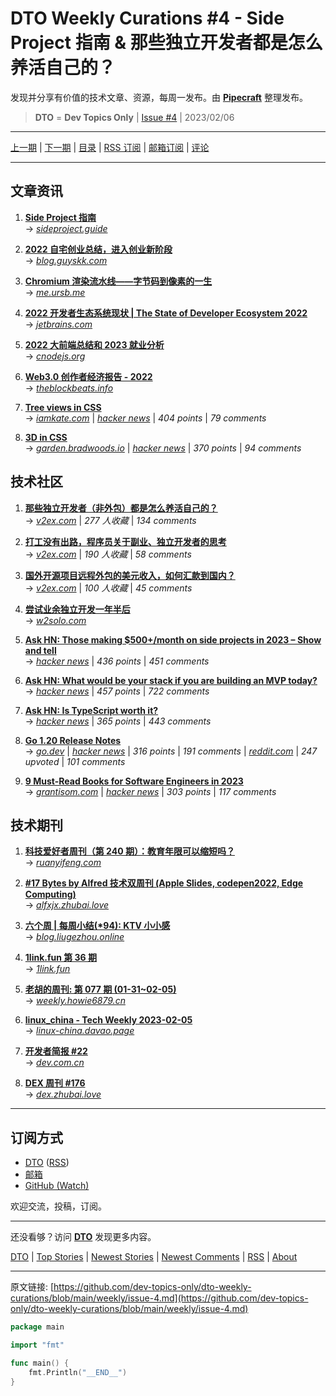 # DTO Weekly Curations #4 - Side Project 指南 & 那些独立开发者都是怎么养活自己的？

发现并分享有价值的技术文章、资源，每周一发布。由 [**Pipecraft**](https://dto.pipecraft.net/) 整理发布。

> **DTO** = **Dev Topics Only** | [Issue #4](https://github.com/dev-topics-only/dto-weekly-curations/blob/main/weekly/issue-4.md) | 2023/02/06

---

[上一期](https://github.com/dev-topics-only/dto-weekly-curations/blob/main/weekly/issue-3.md) | [下一期](https://github.com/dev-topics-only/dto-weekly-curations/blob/main/weekly/issue-5.md) | [目录](https://github.com/dev-topics-only/dto-weekly-curations) | [RSS 订阅](https://dto.pipecraft.net/t/dto-weekly.rss) | [邮箱订阅](https://tinyletter.com/dto) | [评论](https://dto.pipecraft.net/s/wyrow2/dto_weekly_curations_4_side_project)

---

## 文章资讯

1. [**Side Project 指南**](https://dto.pipecraft.net/s/0bx1r2/side_project)  
   → [_sideproject.guide_](https://sideproject.guide/)

2. [**2022 自宅创业总结，进入创业新阶段**](https://dto.pipecraft.net/s/erpgh1/2022)  
   → [_blog.guyskk.com_](https://blog.guyskk.com/notes/review-2022)

3. [**Chromium 渲染流水线——字节码到像素的一生**](https://dto.pipecraft.net/s/2tr623/chromium)  
   → [_me.ursb.me_](https://me.ursb.me/archives/360.html)

4. [**2022 开发者生态系统现状 | The State of Developer Ecosystem 2022**](https://dto.pipecraft.net/s/xrjp5r/2022_state_developer_ecosystem_2022)  
   → [_jetbrains.com_](https://www.jetbrains.com/zh-cn/lp/devecosystem-2022/)

5. [**2022 大前端总结和 2023 就业分析**](https://dto.pipecraft.net/s/rqgtwh/2022_2023)  
   → [_cnodejs.org_](https://cnodejs.org/topic/63ddd83cc903c20eb74ebde8)

6. [**Web3.0 创作者经济报告 - 2022**](https://dto.pipecraft.net/s/vgx4za/web3_0_2022)  
   → [_theblockbeats.info_](https://www.theblockbeats.info/report)

7. [**Tree views in CSS**](https://dto.pipecraft.net/s/opovwe/tree_views_css)  
   → [_iamkate.com_](https://iamkate.com/code/tree-views/) | [_hacker news_](https://news.ycombinator.com/item?id=33667270) | _404 points_ | _79 comments_

8. [**3D in CSS**](https://dto.pipecraft.net/s/t0z9ml/3d_css)  
   → [_garden.bradwoods.io_](https://garden.bradwoods.io/notes/css/3d) | [_hacker news_](https://news.ycombinator.com/item?id=34315380) | _370 points_ | _94 comments_

## 技术社区

1. [**那些独立开发者（非外包）都是怎么养活自己的？**](https://dto.pipecraft.net/s/cbx7sb)  
   → [_v2ex.com_](https://www.v2ex.com/t/900741) | _277 人收藏_ | _134 comments_

2. [**打工没有出路，程序员关于副业、独立开发者的思考**](https://dto.pipecraft.net/s/dcpkus)  
   → [_v2ex.com_](https://www.v2ex.com/t/913117) | _190 人收藏_ | _58 comments_

3. [**国外开源项目远程外包的美元收入，如何汇款到国内？**](https://dto.pipecraft.net/s/afi0s1)  
   → [_v2ex.com_](https://www.v2ex.com/t/897056) | _100 人收藏_ | _45 comments_

4. [**尝试业余独立开发一年半后**](https://dto.pipecraft.net/s/wxg31u)  
   → [_w2solo.com_](https://w2solo.com/topics/3680)

5. [**Ask HN: Those making $500+/month on side projects in 2023 – Show and tell**](https://dto.pipecraft.net/s/s4mzxt/ask_hn_those_making_500_month_on_side)  
   → [_hacker news_](https://news.ycombinator.com/item?id=34482433) | _436 points_ | _451 comments_

6. [**Ask HN: What would be your stack if you are building an MVP today?**](https://dto.pipecraft.net/s/d89hbo/ask_hn_what_would_be_your_stack_if_you_are)  
   → [_hacker news_](https://news.ycombinator.com/item?id=34530052) | _457 points_ | _722 comments_

7. [**Ask HN: Is TypeScript worth it?**](https://dto.pipecraft.net/s/uxocjg/ask_hn_is_typescript_worth_it)  
   → [_hacker news_](https://news.ycombinator.com/item?id=34359504) | _365 points_ | _443 comments_

8. [**Go 1.20 Release Notes**](https://dto.pipecraft.net/s/p1fjzc/go_1_20_release_notes)  
   → [_go.dev_](https://go.dev/doc/go1.20) | [_hacker news_](https://news.ycombinator.com/item?id=34616352) | _316 points_ | _191 comments_ | [_reddit.com_](https://www.reddit.com/r/golang/comments/10r3bh6/go_120_released/) | _247 upvoted_ | _101 comments_

9. [**9 Must-Read Books for Software Engineers in 2023**](https://dto.pipecraft.net/s/2sm8kf/9_must_read_books_for_software_engineers)  
   → [_grantisom.com_](https://grantisom.com/2023/01/02/mustread-books-for.html) | [_hacker news_](https://news.ycombinator.com/item?id=34225417) | _303 points_ | _117 comments_

## 技术期刊

1. [**科技爱好者周刊（第 240 期）：教育年限可以缩短吗？**](https://dto.pipecraft.net/s/hh05ts/240)  
   → [_ruanyifeng.com_](https://www.ruanyifeng.com/blog/2023/02/weekly-issue-240.html)

2. [**#17 Bytes by Alfred 技术双周刊 (Apple Slides, codepen2022, Edge Computing)**](https://dto.pipecraft.net/s/ehtmej/17_bytes_by_alfred_apple_slides)  
   → [_alfxjx.zhubai.love_](https://alfxjx.zhubai.love/posts/2233205741496508416)

3. [**六个周 | 每周小结(\*94): KTV 小小感**](https://dto.pipecraft.net/s/f7bhcd/94_ktv)  
   → [_blog.liugezhou.online_](https://blog.liugezhou.online/202305-No94/)

4. [**1link.fun 第 36 期**](https://dto.pipecraft.net/s/py4ri3/1link_fun_36)  
   → [_1link.fun_](https://1link.fun/blog/issue/issue36/)

5. [**老胡的周刊: 第 077 期 (01-31~02-05)**](https://dto.pipecraft.net/s/nhisjm/077_01_31_02_05)  
   → [_weekly.howie6879.cn_](https://weekly.howie6879.cn/2023/01-31~02-05.%E6%88%91%E7%9A%84%E5%91%A8%E5%88%8A%EF%BC%88%E7%AC%AC077%E6%9C%9F%EF%BC%89.html)

6. [**linux_china - Tech Weekly 2023-02-05**](https://dto.pipecraft.net/s/p6mxls/linux_china_tech_weekly_2023_02_05)  
   → [_linux-china.davao.page_](https://linux-china.davao.page/blog/2023-02-05-tech-weekly/)

7. [**开发者简报 #22**](https://dto.pipecraft.net/s/xbn8zs/22)  
   → [_dev.com.cn_](https://dev.com.cn/post/445598417440210946)

8. [**DEX 周刊 #176**](https://dto.pipecraft.net/s/eb3eme/dex_176)  
   → [_dex.zhubai.love_](https://dex.zhubai.love/posts/2231761582860492800)

---

## 订阅方式

- [DTO](https://dto.pipecraft.net/t/dto-weekly) ([RSS](https://dto.pipecraft.net/t/dto-weekly.rss))
- [邮箱](https://tinyletter.com/dto)
- [GitHub (Watch)](https://github.com/dev-topics-only/dto-weekly-curations)

欢迎交流，投稿，订阅。

---

还没看够？访问 [**DTO**](https://dto.pipecraft.net/) 发现更多内容。

[DTO](https://dto.pipecraft.net/) | [Top Stories](https://dto.pipecraft.net/top) | [Newest Stories](https://dto.pipecraft.net/newest) | [Newest Comments](https://dto.pipecraft.net/comments) | [RSS](https://dto.pipecraft.net/s/8enlvn/dto_rss_feed) | [About](https://dto.pipecraft.net/about)

---

原文链接: [https://github.com/dev-topics-only/dto-weekly-curations/blob/main/weekly/issue-4.md](https://github.com/dev-topics-only/dto-weekly-curations/blob/main/weekly/issue-4.md)

```go
package main

import "fmt"

func main() {
    fmt.Println("__END__")
}
```
